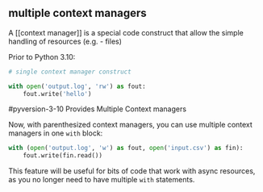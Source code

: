 ## multiple context managers
A [[context manager]] is a special code construct that allow the simple handling of resources (e.g. - files)

Prior to Python 3.10:
```py
# single context manager construct

with open('output.log', 'rw') as fout:  
    fout.write('hello')
```
 
 #pyversion-3-10 Provides Multiple Context managers

Now, with parenthesized context managers, you can use multiple context managers in one `with` block:

```py
with (open('output.log', 'w') as fout, open('input.csv') as fin):  
    fout.write(fin.read())
```

This feature will be useful for bits of code that work with async resources, as you no longer need to have multiple `with` statements.